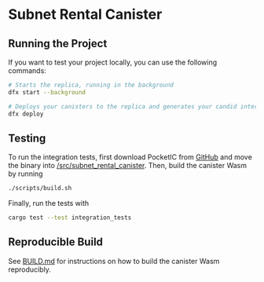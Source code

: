 # Subnet Rental Canister

## Running the Project
If you want to test your project locally, you can use the following commands:

```bash
# Starts the replica, running in the background
dfx start --background

# Deploys your canisters to the replica and generates your candid interface
dfx deploy
```

## Testing
To run the integration tests, first download PocketIC from [GitHub](https://github.com/dfinity/pocketic) and move the binary into [/src/subnet_rental_canister](/src/subnet_rental_canister/).
Then, build the canister Wasm by running 
```bash
./scripts/build.sh
```
Finally, run the tests with 
```bash
cargo test --test integration_tests
```

## Reproducible Build
See [BUILD.md](BUILD.md) for instructions on how to build the canister Wasm reproducibly.
